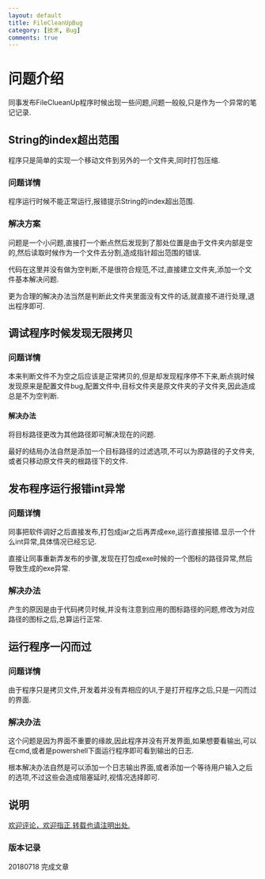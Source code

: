 ```yaml
---
layout: default
title: FileCleanUpBug
category: [技术, Bug]
comments: true
---
```


# 问题介绍
同事发布FileClueanUp程序时候出现一些问题,问题一般般,只是作为一个异常的笔记记录.







## String的index超出范围
程序只是简单的实现一个移动文件到另外的一个文件夹,同时打包压缩.

### 问题详情
程序运行时候不能正常运行,报错提示String的index超出范围.

### 解决方案
问题是一个小问题,直接打一个断点然后发现到了那处位置是由于文件夹内部是空的,然后读取时候作为一个文件去分割,造成指针超出范围的错误.

代码在这里并没有做为空判断,不是很符合规范,不过,直接建立文件夹,添加一个文件基本解决问题.

更为合理的解决办法当然是判断此文件夹里面没有文件的话,就直接不进行处理,退出程序即可.


## 调试程序时候发现无限拷贝

### 问题详情
本来判断文件不为空之后应该是正常拷贝的,但是却发现程序停不下来,断点挑时候发现原来是配置文件bug,配置文件中,目标文件夹是原文件夹的子文件夹,因此造成总是不为空判断.

#### 解决办法
将目标路径更改为其他路径即可解决现在的问题.

最好的结局办法自然是添加一个目标路径的过滤选项,不可以为原路径的子文件夹,或者只移动原文件夹的根路径下的文件.


## 发布程序运行报错int异常

### 问题详情
同事把软件调好之后直接发布,打包成jar之后再弄成exe,运行直接报错.显示一个什么int异常,具体情况已经忘记.

直接让同事重新弄发布的步骤,发现在打包成exe时候的一个图标的路径异常,然后导致生成的exe异常.

### 解决办法
产生的原因是由于代码拷贝时候,并没有注意到应用的图标路径的问题,修改为对应路径的图标之后,总算运行正常.


## 运行程序一闪而过

### 问题详情
由于程序只是拷贝文件,开发着并没有弄相应的UI,于是打开程序之后,只是一闪而过的界面.

### 解决办法
这个问题是因为界面不重要的缘故,因此程序并没有开发界面,如果想要看输出,可以在cmd,或者是powershell下面运行程序即可看到输出的日志.

根本解决办法自然是可以添加一个日志输出界面,或者添加一个等待用户输入之后的选项,不过这些会造成阻塞延时,视情况选择即可.


## 说明

[欢迎评论，欢迎指正,转载也请注明出处.]()


### 版本记录

20180718 完成文章
